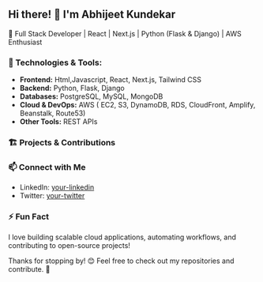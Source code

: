 ## Hi there! 👋 I'm Abhijeet Kundekar

🚀 Full Stack Developer | React | Next.js | Python (Flask & Django) | AWS Enthusiast

### 🔧 Technologies & Tools:
- **Frontend:** Html,Javascript, React, Next.js, Tailwind CSS
- **Backend:** Python, Flask, Django
- **Databases:** PostgreSQL, MySQL, MongoDB
- **Cloud & DevOps:** AWS ( EC2, S3, DynamoDB, RDS, CloudFront, Amplify, Beanstalk, Route53)
- **Other Tools:** REST APIs



### 🏗️ Projects & Contributions
<!--🔹 [Project 1](https://github.com/yourusername/project1) - A Next.js & Flask-based web app for XYZ functionality.
🔹 [Project 2](https://github.com/yourusername/project2) - A Django-powered API with AWS Lambda for serverless execution.
🔹 [More Projects...](https://github.com/yourusername) -->

### 📫 Connect with Me
- LinkedIn: [your-linkedin](www.linkedin.com/in/abhijeet-kundekar)
- Twitter: [your-twitter](https://x.com/AbhiKundekar)


### ⚡ Fun Fact
I love building scalable cloud applications, automating workflows, and contributing to open-source projects!

Thanks for stopping by! 😊 Feel free to check out my repositories and contribute. 🚀

